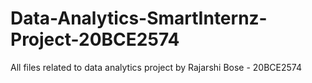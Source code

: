 # Data-Analytics-SmartInternz-Project-20BCE2574
All files related to data analytics project by Rajarshi Bose - 20BCE2574
